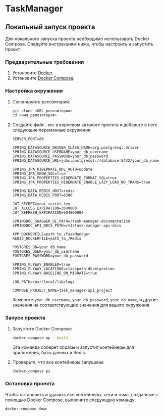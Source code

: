 # TaskManager

## Локальный запуск проекта

Для локального запуска проекта необходимо использовать Docker Compose. Следуйте инструкциям ниже, чтобы настроить и запустить проект.

### Предварительные требования

1. Установите [Docker](https://www.docker.com/get-started).
2. Установите [Docker Compose](https://docs.docker.com/compose/install/).

### Настройка окружения

1. Склонируйте репозиторий:

    ```sh
    git clone <URL_репозитория>
    cd <имя_репозитория>
    ```

2. Создайте файл `.env` в корневом каталоге проекта и добавьте в него следующие переменные окружения:

    ```env
    SERVER_PORT=80

    SPRING_DATASOURCE_DRIVER_CLASS_NAME=org.postgresql.Driver
    SPRING_DATASOURCE_USERNAME=your_db_username
    SPRING_DATASOURCE_PASSWORD=your_db_password
    SPRING_DATASOURCE_URL=jdbc:postgresql://database:5432/your_db_name

    SPRING_JPA_HIBERNATE_DDL_AUTO=update
    SPRING_JPA_SHOW_SQL=true
    SPRING_JPA_PROPERTIES_HIBERNATE_FORMAT_SQL=true
    SPRING_JPA_PROPERTIES_HIBERNATE_ENABLE_LAZY_LOAD_NO_TRANS=true

    SPRING_DATA_REDIS_HOST=redis
    SPRING_DATA_REDIS_PORT=6380

    JWT_SECRET=your_secret_key
    JWT_ACCESS_EXPIRATION=3600000
    JWT_REFRESH_EXPIRATION=604800000

    SPRINGDOC_SWAGGER_UI_PATH=/task-manager-documentation
    SPRINGDOC_API_DOCS_PATH=/v3/task-manager-api-docs

    APP_DOCKERFILE=path_to_/TaskManager
    REDIS_DOCKERFILE=path_to_/Redis

    POSTGRES_DB=your_db_name
    POSTGRES_USER=your_db_username
    POSTGRES_PASSWORD=your_db_password
   
   SPRING_FLYWAY_ENABLED=true
   SPRING_FLYWAY_LOCATIONS=classpath:db/migration
   SPRING_FLYWAY_BASELINE_ON_MIGRATE=true

    LOG_PATH=/usr/local/lib/logs
    
    COMPOSE_PROJECT_NAME=task_manager-api_project
    ```

   Замените `your_db_username`, `your_db_password`, `your_db_name`, и другие значения на соответствующие значения для вашего окружения.

### Запуск проекта

1. Запустите Docker Compose:

    ```sh
    docker-compose up --build
    ```

   Эта команда соберет образы и запустит контейнеры для приложения, базы данных и Redis.

2. Проверьте, что все контейнеры запущены:

    ```sh
    docker-compose ps
    ```

### Остановка проекта

Чтобы остановить и удалить все контейнеры, сети и тома, созданные с помощью Docker Compose, выполните следующую команду:

```sh
docker-compose down
